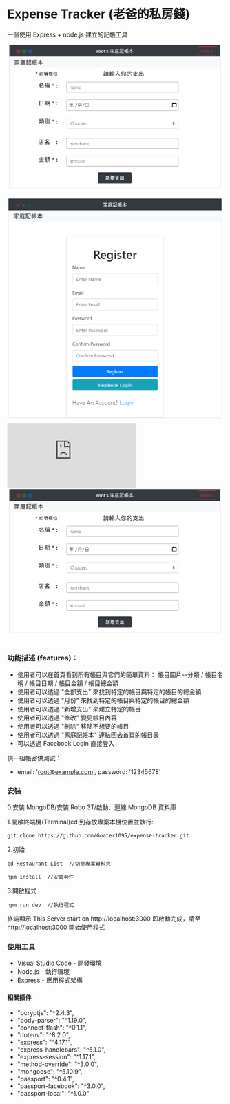 # Expense Tracker (老爸的私房錢)

一個使用 Express + node.js 建立的記帳工具

![Login Page](https://github.com/Goater1095/expense-tracker/blob/master/public/images/add.PNG)
![Register Page](https://github.com/Goater1095/expense-tracker/blob/master/public/images/register.PNG)
![Home Page](https://github.com/Goater1095/expense-tracker/blob/master/public/images/home.PGN)
![Add Page](https://github.com/Goater1095/expense-tracker/blob/master/public/images/add.PNG)

### 功能描述 (features)：

- 使用者可以在首頁看到所有帳目與它們的簡單資料：
  帳目圖片--分類 / 帳目名稱 / 帳目日期 / 帳目金額 / 帳目總金額
- 使用者可以透過 "全部支出" 來找到特定的帳目與特定的帳目的總金額
- 使用者可以透過 "月份" 來找到特定的帳目與特定的帳目的總金額
- 使用者可以透過 "新增支出" 來建立特定的帳目
- 使用者可以透過 "修改" 變更帳目內容
- 使用者可以透過 "刪除" 移除不想要的帳目
- 使用者可以透過 "家庭記帳本" 連結回去首頁的帳目表
- 可以透過 Facebook Login 直接登入

供一組帳密供測試：

- email: 'root@example.com', password: '12345678'

### 安裝

0.安裝 MongoDB/安裝 Robo 3T/啟動、連線 MongoDB 資料庫

1.開啟終端機(Terminal)cd 到存放專案本機位置並執行:

```
git clone https://github.com/Goater1095/expense-tracker.git
```

2.初始

```
cd Restaurant-List  //切至專案資料夾
```

```
npm install  //安裝套件
```

3.開啟程式

```
npm run dev  //執行程式
```

終端顯示 This Server start on http://localhost:3000
即啟動完成，請至 http://localhost:3000 開始使用程式

### 使用工具

- Visual Studio Code - 開發環境
- Node.js - 執行環境
- Express - 應用程式架構

#### 相關插件

- "bcryptjs": "^2.4.3",
- "body-parser": "^1.19.0",
- "connect-flash": "^0.1.1",
- "dotenv": "^8.2.0",
- "express": "^4.17.1",
- "express-handlebars": "^5.1.0",
- "express-session": "^1.17.1",
- "method-override": "^3.0.0",
- "mongoose": "^5.10.9",
- "passport": "^0.4.1",
- "passport-facebook": "^3.0.0",
- "passport-local": "^1.0.0"
